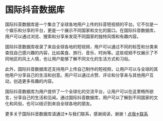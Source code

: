 # 国际抖音数据库

国际抖音数据库是一个集合了全球各地用户上传的抖音短视频的平台。它不仅是一个娱乐和分享的平台，更是一个展示不同国家和文化的窗口。在国际抖音数据库，用户可以通过浏览、搜索和分享来发现不同国家的独特风情和有趣内容。

国际抖音数据库收录了来自全球各地的短视频，用户可以通过不同的标签和分类来查找自己感兴趣的内容，比如美食、旅行、音乐、时尚等。这些视频不仅展示了不同地区的风土人情，也让用户能够了解不同文化的生活方式和习俗。

此外，国际抖音数据库还支持用户上传自己制作的短视频，让用户可以与全球的其他用户分享自己的生活和创意。用户可以通过点赞、评论和分享来与其他用户互动，创造更多有趣的内容。

国际抖音数据库为用户提供了一个全球化的交流平台，让用户可以在这里畅所欲言，分享自己的生活和见闻。通过国际抖音数据库，用户可以了解到不同国家的文化和风俗，也可以结识到来自全球各地的朋友。

更多关于国际抖音数据库请通过✈与我们联系，感谢阅读，谢谢！[点我✈联系](https://a.k02.cc)